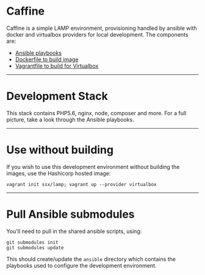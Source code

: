# Caffine
Caffine is a simple LAMP environment, provisioning handled by ansible with docker 
and virtualbox providers for local development. The components are:
  
  - [Ansible playbooks](https://github.com/ssx/caffine-ansible)
  - [Dockerfile to build image](https://github.com/ssx/caffine-docker)
  - [Vagrantfile to build for Virtualbox](https://github.com/ssx/caffine-virtualbox)
        
---

# Development Stack
This stack contains PHP5.6, nginx, node, composer and more. For a full picture, 
take a look through the Ansible playbooks.

---

# Use without building
If you wish to use this development environment without building the images, use the 
Hashicorp hosted image:
 
    vagrant init ssx/lamp; vagrant up --provider virtualbox 
 
---

# Pull Ansible submodules
You'll need to pull in the shared ansible scripts, using:

    git submodules init
    git submodules update


This should create/update the `ansible` directory which contains the playbooks 
used to configure the development environment.